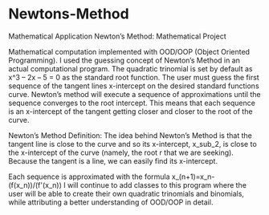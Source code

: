 # Newtons-Method
Mathematical Application
Newton’s Method:
Mathematical Project

Mathematical computation implemented with OOD/OOP (Object Oriented Programming).
I used the guessing concept of Newton’s Method in an actual computational program.
The quadratic trinomial is set by default as x^3 – 2x – 5 = 0 as the standard root function. The user must guess the first sequence of the tangent lines x-intercept on the desired standard functions curve. Newton’s method will execute a sequence of approximations until the sequence converges to the root intercept. This means that each sequence is an x-intercept of the tangent getting closer and closer to the root of the curve. 

Newton’s Method Definition: The idea behind Newton’s Method is that the tangent line is close to the curve and so its x-intercept, x_sub_2, is close to the x-intercept of the curve (namely, the root r that we are seeking). Because the tangent is a line, we can easily find its x-intercept.

Each sequence is approximated with the formula x_(n+1)=x_n-(f(x_n))/(f'(x_n))
I will continue to add classes to this program where the user will be able to create their own quadratic trinomials and binomials, while attributing a better understanding of OOD/OOP in detail.
